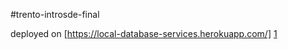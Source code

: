 #trento-introsde-final

deployed on [https://local-database-services.herokuapp.com/] [1]

[1]: https://local-database-services.herokuapp.com
